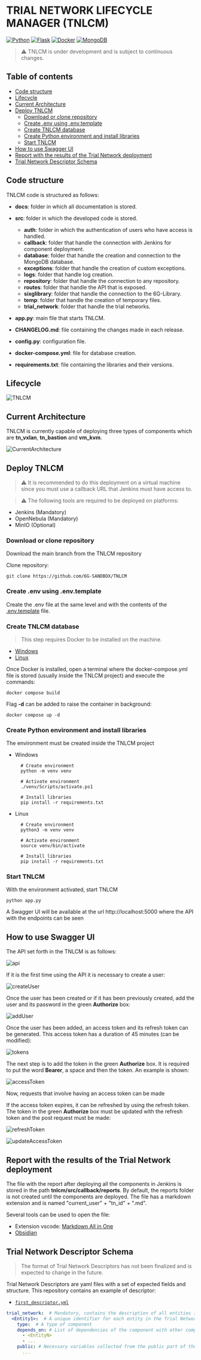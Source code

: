 # TRIAL NETWORK LIFECYCLE MANAGER (TNLCM) <!-- omit in toc -->

[![Python](https://img.shields.io/badge/Python-3.12.2+-blue?style=for-the-badge&logo=python&logoColor=white&labelColor=3776AB)](https://www.python.org/downloads/release/python-3122/)
[![Flask](https://img.shields.io/badge/Flask-3.0.2+-brightgreen?style=for-the-badge&logo=flask&logoColor=white&labelColor=000000)](https://flask.palletsprojects.com/en/3.0.x/)
[![Docker](https://img.shields.io/badge/Docker-latest-2496ED?style=for-the-badge&logo=docker&logoColor=white&labelColor=2496ED)](https://www.docker.com)
[![MongoDB](https://img.shields.io/badge/MongoDB-latest-green?style=for-the-badge&logo=mongodb&logoColor=white&labelColor=47A248)](https://www.mongodb.com/)

> ⚠ TNLCM is under development and is subject to continuous changes.

## Table of contents <!-- omit in toc -->
- [Code structure](#code-structure)
- [Lifecycle](#lifecycle)
- [Current Architecture](#current-architecture)
- [Deploy TNLCM](#deploy-tnlcm)
  - [Download or clone repository](#download-or-clone-repository)
  - [Create .env using .env.template](#create-env-using-envtemplate)
  - [Create TNLCM database](#create-tnlcm-database)
  - [Create Python environment and install libraries](#create-python-environment-and-install-libraries)
  - [Start TNLCM](#start-tnlcm)
- [How to use Swagger UI](#how-to-use-swagger-ui)
- [Report with the results of the Trial Network deployment](#report-with-the-results-of-the-trial-network-deployment)
- [Trial Network Descriptor Schema](#trial-network-descriptor-schema)

## Code structure

TNLCM code is structured as follows:

* **docs**: folder in which all documentation is stored.
* **src**: folder in which the developed code is stored.
  * **auth**: folder in which the authentication of users who have access is handled.
  * **callback**: folder that handle the connection with Jenkins for component deployment.
  * **database**: folder that handle the creation and connection to the MongoDB database.
  * **exceptions**: folder that handle the creation of custom exceptions.
  * **logs**: folder that handle log creation.
  * **repository**: folder that handle the connection to any repository.
  * **routes**: folder that handle the API that is exposed.
  * **sixglibrary**: folder that handle the connection to the 6G-Library.
  * **temp**: folder that handle the creation of temporary files.
  * **trial_network**: folder that handle the trial networks.

* **app.py**: main file that starts TNLCM.
* **CHANGELOG.md**: file containing the changes made in each release.
* **config.py**: configuration file.
* **docker-compose.yml**: file for database creation.
* **requirements.txt**: file containing the libraries and their versions.

## Lifecycle

![TNLCM](./images/TNLCM.png)

## Current Architecture

TNLCM is currently capable of deploying three types of components which are **tn_vxlan**, **tn_bastion** and **vm_kvm**.

![CurrentArchitecture](./images/currentArchitecture.png)

## Deploy TNLCM

> ⚠ It is recommended to do this deployment on a virtual machine since you must use a callback URL that Jenkins must have access to.

> ⚠ The following tools are required to be deployed on platforms:

* Jenkins (Mandatory)
* OpenNebula (Mandatory)
* MinIO (Optional)

### Download or clone repository

Download the main branch from the TNLCM repository

Clone repository:

```
git clone https://github.com/6G-SANDBOX/TNLCM
```

### Create .env using .env.template

Create the .env file at the same level and with the contents of the [.env.template](../.env.template) file.

### Create TNLCM database

> This step requires Docker to be installed on the machine.

* [Windows](https://docs.docker.com/desktop/install/windows-install/)
* [Linux](https://docs.docker.com/desktop/install/linux-install/)

Once Docker is installed, open a terminal where the docker-compose.yml file is stored (usually inside the TNLCM project) and execute the commands:

```
docker compose build
```

Flag **-d** can be added to raise the container in background:
```
docker compose up -d
```

### Create Python environment and install libraries

The environment must be created inside the TNLCM project

* Windows

        # Create environment
        python -m venv venv

        # Activate environment
        ./venv/Scripts/activate.ps1

        # Install libraries
        pip install -r requirements.txt

* Linux

        # Create environment
        python3 -m venv venv

        # Activate environment
        source venv/bin/activate
        
        # Install libraries
        pip install -r requirements.txt

### Start TNLCM

With the environment activated, start TNLCM

```
python app.py
```

A Swagger UI will be available at the url http://localhost:5000 where the API with the endpoints can be seen

## How to use Swagger UI

The API set forth in the TNLCM is as follows:

![api](./images/api.png)

If it is the first time using the API it is necessary to create a user:

![createUser](./images/createUser.png)

Once the user has been created or if it has been previously created, add the user and its password in the green **Authorize** box:

![addUser](./images/addUser.png)

Once the user has been added, an access token and its refresh token can be generated. This access token has a duration of 45 minutes (can be modified):

![tokens](./images/obtainTokens.png)

The next step is to add the token in the green **Authorize** box. It is required to put the word **Bearer**, a space and then the token. An example is shown:

![accessToken](./images/accessToken.png)

Now, requests that involve having an access token can be made

If the access token expires, it can be refreshed by using the refresh token. The token in the green **Authorize** box must be updated with the refresh token and the post request must be made:

![refreshToken](./images/refreshToken.png)

![updateAccessToken](./images/updateAccessToken.png)

## Report with the results of the Trial Network deployment

The file with the report after deploying all the components in Jenkins is stored in the path **tnlcm/src/callback/reports**. By default, the reports folder is not created until the components are deployed. The file has a markdown extension and is named "current_user" + "tn_id" + ".md".

Several tools can be used to open the file:

* Extension vscode: [Markdown All in One](https://marketplace.visualstudio.com/items?itemName=yzhang.markdown-all-in-one)
* [Obsidian](https://obsidian.md/)

## Trial Network Descriptor Schema

> The format of Trial Network Descriptors has not been finalized and is expected to change in the future.

Trial Network Descriptors are yaml files with a set of expected fields and structure. This repository contains an example of descriptor:
- [`first_descriptor.yml`](../first_descriptor.yml)

```yaml
trial_network:  # Mandatory, contains the description of all entities in the Trial Network
  <Entity1>:  # A unique identifier for each entity in the Trial Network
    type:  # A type of component
    depends_on: # List of dependencies of the component with other components
      - <EntityN>
      - ...
    public: # Necessary variables collected from the public part of the 6G-Library
      ...
```
